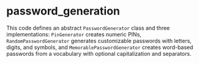 # password_generation
This code defines an abstract `PasswordGenerator` class and three implementations: `PinGenerator` creates numeric PINs, `RandomPasswordGenerator` generates customizable passwords with letters, digits, and symbols, and `MemorablePasswordGenerator` creates word-based passwords from a vocabulary with optional capitalization and separators.

